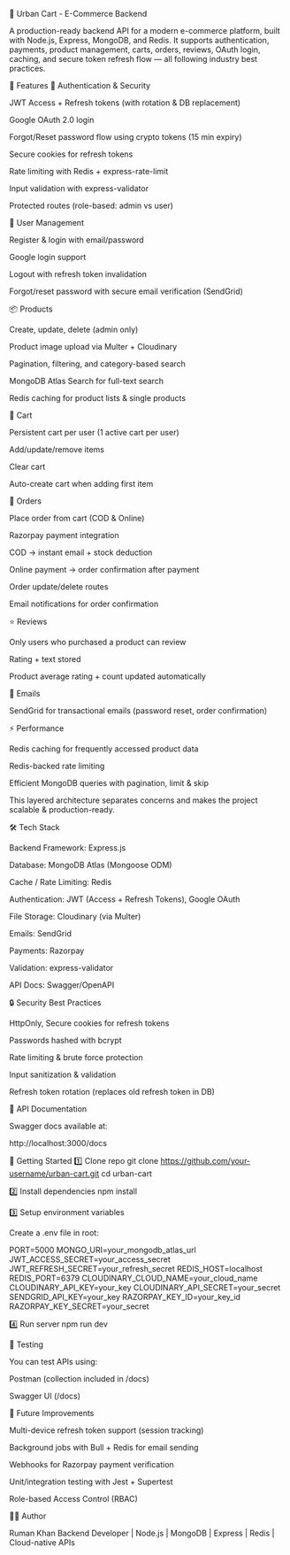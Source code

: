 🛒 Urban Cart - E-Commerce Backend

A production-ready backend API for a modern e-commerce platform, built with Node.js, Express, MongoDB, and Redis.
It supports authentication, payments, product management, carts, orders, reviews, OAuth login, caching, and secure token refresh flow — all following industry best practices.

🚀 Features
🔐 Authentication & Security

JWT Access + Refresh tokens (with rotation & DB replacement)

Google OAuth 2.0 login

Forgot/Reset password flow using crypto tokens (15 min expiry)

Secure cookies for refresh tokens

Rate limiting with Redis + express-rate-limit

Input validation with express-validator

Protected routes (role-based: admin vs user)

👤 User Management

Register & login with email/password

Google login support

Logout with refresh token invalidation

Forgot/reset password with secure email verification (SendGrid)

📦 Products

Create, update, delete (admin only)

Product image upload via Multer + Cloudinary

Pagination, filtering, and category-based search

MongoDB Atlas Search for full-text search

Redis caching for product lists & single products

🛒 Cart

Persistent cart per user (1 active cart per user)

Add/update/remove items

Clear cart

Auto-create cart when adding first item

📑 Orders

Place order from cart (COD & Online)

Razorpay payment integration

COD → instant email + stock deduction

Online payment → order confirmation after payment

Order update/delete routes

Email notifications for order confirmation

⭐ Reviews

Only users who purchased a product can review

Rating + text stored

Product average rating + count updated automatically

📧 Emails

SendGrid for transactional emails (password reset, order confirmation)

⚡ Performance

Redis caching for frequently accessed product data

Redis-backed rate limiting

Efficient MongoDB queries with pagination, limit & skip

This layered architecture separates concerns and makes the project scalable & production-ready.

🛠️ Tech Stack

Backend Framework: Express.js

Database: MongoDB Atlas (Mongoose ODM)

Cache / Rate Limiting: Redis

Authentication: JWT (Access + Refresh Tokens), Google OAuth

File Storage: Cloudinary (via Multer)

Emails: SendGrid

Payments: Razorpay

Validation: express-validator

API Docs: Swagger/OpenAPI

🔒 Security Best Practices

HttpOnly, Secure cookies for refresh tokens

Passwords hashed with bcrypt

Rate limiting & brute force protection

Input sanitization & validation

Refresh token rotation (replaces old refresh token in DB)

📖 API Documentation

Swagger docs available at:

http://localhost:3000/docs

🚀 Getting Started
1️⃣ Clone repo
git clone https://github.com/your-username/urban-cart.git
cd urban-cart

2️⃣ Install dependencies
npm install

3️⃣ Setup environment variables

Create a .env file in root:

PORT=5000
MONGO_URI=your_mongodb_atlas_url
JWT_ACCESS_SECRET=your_access_secret
JWT_REFRESH_SECRET=your_refresh_secret
REDIS_HOST=localhost
REDIS_PORT=6379
CLOUDINARY_CLOUD_NAME=your_cloud_name
CLOUDINARY_API_KEY=your_key
CLOUDINARY_API_SECRET=your_secret
SENDGRID_API_KEY=your_key
RAZORPAY_KEY_ID=your_key_id
RAZORPAY_KEY_SECRET=your_secret

4️⃣ Run server
npm run dev

🧪 Testing

You can test APIs using:

Postman (collection included in /docs)

Swagger UI (/docs)

📌 Future Improvements

Multi-device refresh token support (session tracking)

Background jobs with Bull + Redis for email sending

Webhooks for Razorpay payment verification

Unit/integration testing with Jest + Supertest

Role-based Access Control (RBAC)

👨‍💻 Author

Ruman Khan
Backend Developer | Node.js | MongoDB | Express | Redis | Cloud-native APIs
